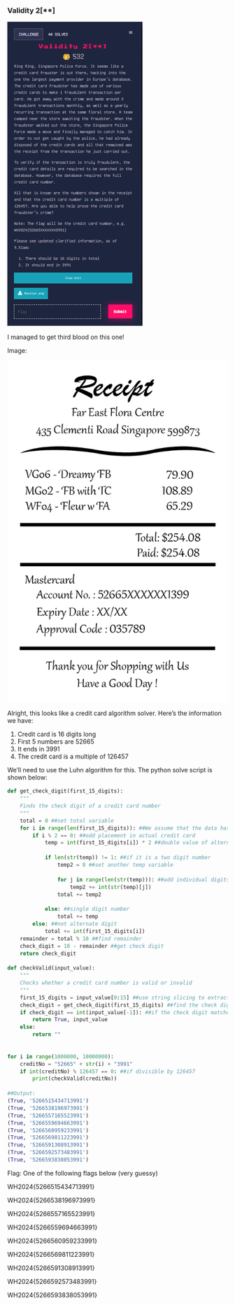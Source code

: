 ### Validity 2[**]


![alt_text](images/image1.png "image_tooltip")


I managed to get third blood on this one!

Image:


![alt_text](images/image4.png "image_tooltip")


Alright, this looks like a credit card algorithm solver. Here’s the information we have:



1. Credit card is 16 digits long
2. First 5 numbers are 52665
3. It ends in 3991
4. The credit card is a multiple of 126457

We’ll need to use the Luhn algorithm for this. The python solve script is shown below:


```python
def get_check_digit(first_15_digits):
    """
    Finds the check digit of a credit card number
    """
    total = 0 ##set total variable
    for i in range(len(first_15_digits)): ##We assume that the data has been validiated already, and only numbers are present
        if i % 2 == 0: ##odd placement in actual credit card 
            temp = int(first_15_digits[i]) * 2 ##double value of alternate digits
            
            if len(str(temp)) != 1: ##if it is a two digit number
                temp2 = 0 ##set another temp variable
                
                for j in range(len(str(temp))): ##add individual digits together
                    temp2 += int(str(temp)[j]) 
                total += temp2
                
            else: ##single digit number
                total += temp
        else: ##not alternate digit
            total += int(first_15_digits[i])
    remainder = total % 10 ##find remainder
    check_digit = 10 - remainder ##get check digit
    return check_digit

def checkValid(input_value):
    """
    Checks whether a credit card number is valid or invalid
    """
    first_15_digits = input_value[0:15] ##use string slicing to extract digits
    check_digit = get_check_digit(first_15_digits) ##find the check digit
    if check_digit == int(input_value[-1]): ##if the check digit matches
        return True, input_value
    else:
        return ""
    
    
for i in range(1000000, 10000000):
    creditNo = "52665" + str(i) + "3991"
    if int(creditNo) % 126457 == 0: ##if divisible by 126457
        print(checkValid(creditNo))

##Output:
(True, '5266515434713991')
(True, '5266538196973991')
(True, '5266557165523991')
(True, '5266559694663991')
(True, '5266560959233991')
(True, '5266569811223991')
(True, '5266591308913991')
(True, '5266592573483991')
(True, '5266593838053991')
```


Flag: One of the following flags below (very guessy)

WH2024{5266515434713991}

WH2024{5266538196973991}

WH2024{5266557165523991}

WH2024{5266559694663991}

WH2024{5266560959233991}

WH2024{5266569811223991}

WH2024{5266591308913991}

WH2024{5266592573483991}

WH2024{5266593838053991}